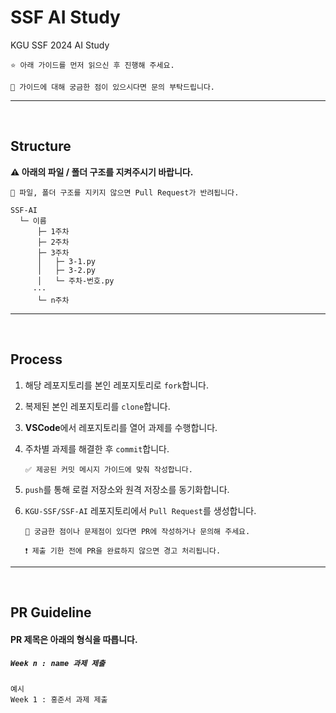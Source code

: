 # SSF AI Study
KGU SSF 2024 AI Study

```
⭐️ 아래 가이드를 먼저 읽으신 후 진행해 주세요.

🤔 가이드에 대해 궁금한 점이 있으시다면 문의 부탁드립니다.
```


- - -
<br>


## Structure

**⚠️ 아래의 파일 / 폴더 구조를 지켜주시기 바랍니다.**

```
🚨 파일, 폴더 구조를 지키지 않으면 Pull Request가 반려됩니다.
```

```
SSF-AI
  └─ 이름
      ├─ 1주차
      ├─ 2주차
      ├─ 3주차
      │   ├─ 3-1.py
      │   ├─ 3-2.py
      │   └─ 주차-번호.py
     ···
      └─ n주차
```


- - -
<br>


## Process
1. 해당 레포지토리를 본인 레포지토리로 `fork`합니다.
2. 복제된 본인 레포지토리를 `clone`합니다.
3. **VSCode**에서 레포지토리를 열어 과제를 수행합니다.
4. 주차별 과제를 해결한 후 `commit`합니다.

   ```
   ✅ 제공된 커밋 메시지 가이드에 맞춰 작성합니다.
   ```

6. `push`를 통해 로컬 저장소와 원격 저장소를 동기화합니다.
7. `KGU-SSF/SSF-AI` 레포지토리에서 `Pull Request`를 생성합니다.
   
   ```
   🔔 궁금한 점이나 문제점이 있다면 PR에 작성하거나 문의해 주세요.
   
   ❗️ 제출 기한 전에 PR을 완료하지 않으면 경고 처리됩니다.
   ```


- - -
<br>


## PR Guideline
#### PR 제목은 아래의 형식을 따릅니다.
##### ```Week n : name 과제 제출```

```
예시
Week 1 : 홍준서 과제 제출
```

